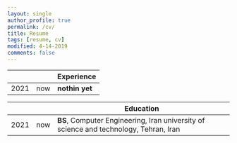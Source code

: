 ```yaml
---
layout: single
author_profile: true
permalink: /cv/
title: Resume
tags: [resume, cv]
modified: 4-14-2019
comments: false
---
```



|    |    | **Experience**                                                             |
|----|----|-------------------------------------------------------------------------------|
|2021| now| **nothin yet**                 |



|     |    |**Education**                                                               |
|-----|----|----------------------------------------------------------------------------------|
|2021 | now| **BS**, Computer Engineering, Iran university of science and technology, Tehran, Iran               |

